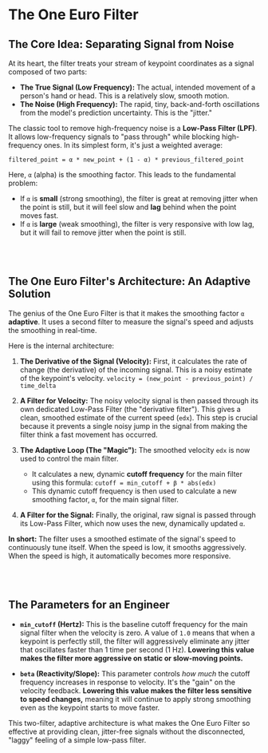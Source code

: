 # The One Euro Filter

## The Core Idea: Separating Signal from Noise 

At its heart, the filter treats your stream of keypoint coordinates as a signal composed of two parts:

* **The True Signal (Low Frequency):** The actual, intended movement of a person's hand or head. This is a relatively slow, smooth motion.
* **The Noise (High Frequency):** The rapid, tiny, back-and-forth oscillations from the model's prediction uncertainty. This is the "jitter."

The classic tool to remove high-frequency noise is a **Low-Pass Filter (LPF)**. It allows low-frequency signals to "pass through" while blocking high-frequency ones. In its simplest form, it's just a weighted average:

`filtered_point = α * new_point + (1 - α) * previous_filtered_point`

Here, `α` (alpha) is the smoothing factor. This leads to the fundamental problem:

* If `α` is **small** (strong smoothing), the filter is great at removing jitter when the point is still, but it will feel slow and **lag** behind when the point moves fast.
* If `α` is **large** (weak smoothing), the filter is very responsive with low lag, but it will fail to remove jitter when the point is still.


<br>

<br>

## The One Euro Filter's Architecture: An Adaptive Solution

The genius of the One Euro Filter is that it makes the smoothing factor `α` **adaptive**. It uses a second filter to measure the signal's speed and adjusts the smoothing in real-time.

Here is the internal architecture:

1.  **The Derivative of the Signal (Velocity):** First, it calculates the rate of change (the derivative) of the incoming signal. This is a noisy estimate of the keypoint's velocity. `velocity = (new_point - previous_point) / time_delta`

2.  **A Filter for Velocity:** The noisy velocity signal is then passed through its own dedicated Low-Pass Filter (the "derivative filter"). This gives a clean, smoothed estimate of the current speed (`edx`). This step is crucial because it prevents a single noisy jump in the signal from making the filter think a fast movement has occurred.

3.  **The Adaptive Loop (The "Magic"):** The smoothed velocity `edx` is now used to control the main filter.
    * It calculates a new, dynamic **cutoff frequency** for the main filter using this formula: `cutoff = min_cutoff + β * abs(edx)`
    * This dynamic cutoff frequency is then used to calculate a new smoothing factor, `α`, for the main signal filter.

4.  **A Filter for the Signal:** Finally, the original, raw signal is passed through its Low-Pass Filter, which now uses the new, dynamically updated `α`.



**In short:** The filter uses a smoothed estimate of the signal's speed to continuously tune itself. When the speed is low, it smooths aggressively. When the speed is high, it automatically becomes more responsive.


<br>

<br>

## The Parameters for an Engineer

* **`min_cutoff` (Hertz):** This is the baseline cutoff frequency for the main signal filter when the velocity is zero. A value of `1.0` means that when a keypoint is perfectly still, the filter will aggressively eliminate any jitter that oscillates faster than 1 time per second (1 Hz). **Lowering this value makes the filter more aggressive on static or slow-moving points.**

* **`beta` (Reactivity/Slope):** This parameter controls *how much* the cutoff frequency increases in response to velocity. It's the "gain" on the velocity feedback. **Lowering this value makes the filter less sensitive to speed changes,** meaning it will continue to apply strong smoothing even as the keypoint starts to move faster.

This two-filter, adaptive architecture is what makes the One Euro Filter so effective at providing clean, jitter-free signals without the disconnected, "laggy" feeling of a simple low-pass filter.
